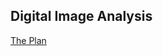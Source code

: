 ## Digital Image Analysis

[The Plan](http://www.uio.no/studier/emner/matnat/ifi/INF4300/h16/undervisningsplan/)
